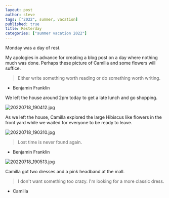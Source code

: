 ```yaml
---
layout: post
author: steve
tags: ["2022", summer, vacation]
published: true
title: Resterday
categories: ["summer vacation 2022"]
---
```

Monday was a day of rest.

My apologies in advance for creating a blog post on a day where nothing much was done.  Perhaps these picture of Camilla and some flowers will suffice.  

> Either write something worth reading or do something worth writing.

- Benjamin Franklin

We left the house around 2pm today to get a late lunch and go shopping.  

![20220718_190412.jpg]({{site.baseurl}}/assets/media/20220718_190412.jpg)

As we left the house, Camilla explored the large Hibiscus like flowers in the front yard while we waited for everyone to be ready to leave.  

![20220718_190310.jpg]({{site.baseurl}}/assets/media/20220718_190310.jpg)

> Lost time is never found again.  

- Benjamin Franklin

![20220718_190513.jpg]({{site.baseurl}}/assets/media/20220718_190513.jpg)

Camilla got two dresses and a pink headband at the mall.  

> I don't want something too crazy. I'm looking for a more classic dress.  

- Camilla

